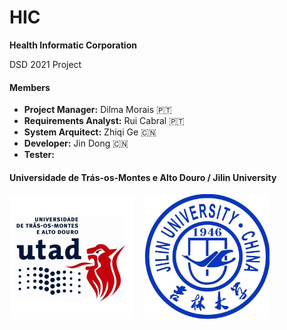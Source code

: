 # HIC
**Health Informatic Corporation**

DSD 2021 Project  

#### Members
* **Project Manager:** Dilma Morais :portugal:
* **Requirements Analyst:** Rui Cabral :portugal:
* **System Arquitect:** Zhiqi Ge  :cn:
* **Developer:** Jin Dong  :cn:
* **Tester:**   

#### Universidade de Trás-os-Montes e Alto Douro / Jilin University
<img src="Images/utad.jpg" width="200"> &nbsp;&nbsp; <img src="Images/Jilin University.jpg" width="200">
